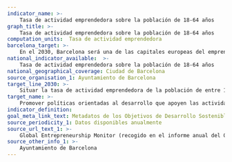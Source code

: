 ```yaml
---
indicator_name: >-
    Tasa de actividad emprendedora sobre la población de 18-64 años
graph_title: >-
    Tasa de actividad emprendedora sobre la población de 18-64 años
computation_units:  Tasa de actividad emprendedora
barcelona_target: >-
    En el 2030, Barcelona será una de las capitales europeas del emprendimiento
national_indicator_available:  >-
    Tasa de actividad emprendedora sobre la población de 18-64 años
national_geographical_coverage: Ciudad de Barcelona
source_organisation_1: Ayuntamiento de Barcelona
target_line_2030: >-
    Situar la tasa de actividad emprendedora de la población de entre 18 y 64 años por encima de 10
target_name: >-
    Promover políticas orientadas al desarrollo que apoyen las actividades productivas, la creación de puestos de trabajo decentes, el emprendimiento, la creatividad y la innovación, y fomentar la regularización y el crecimiento de las microempresas y las pequeñas y medianas empresas a través, entre otros, del acceso a servicios financieros
indicator_definition:
goal_meta_link_text: Metadatos de los Objetivos de Desarrollo Sostenible de las Naciones Unidas (pdf 894kB)
source_periodicity_1: Datos disponibles anualmente
source_url_text_1: >-
    Global Entrepreneurship Monitor (recogido en el informe anual del Observatorio de la Economía de Barcelona)
source_other_info_1: >-
    Ayuntamiento de Barcelona
---
```

